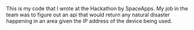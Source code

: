 This is my code that I wrote at the Hackathon by SpaceApps.
My job in the team was to figure out an api that would return any natural disaster happening in an area given the IP address of the device being used.
